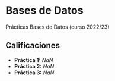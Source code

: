 # Bases de Datos

Prácticas Bases de Datos (curso 2022/23)

## Calificaciones

- **Práctica 1:** *NaN*
- **Práctica 2:** *NaN*
- **Práctica 3:** *NaN*
